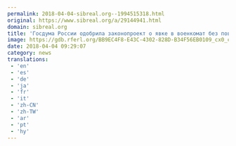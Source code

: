 ```yaml
---
permalink: 2018-04-04-sibreal.org--1994515318.html
original: https://www.sibreal.org/a/29144941.html
domain: sibreal.org
title: 'Госдума России одобрила законопроект о явке в военкомат без повестки'
image: https://gdb.rferl.org/BB9EC4F8-E43C-4302-828D-B34F56EB0109_cx0_cy5_cw0_w1200_r1_s.jpg
date: 2018-04-04 09:29:07
category: news
translations: 
 - 'en'
 - 'es'
 - 'de'
 - 'ja'
 - 'fr'
 - 'it'
 - 'zh-CN'
 - 'zh-TW'
 - 'ar'
 - 'pt'
 - 'hy'
---
```


